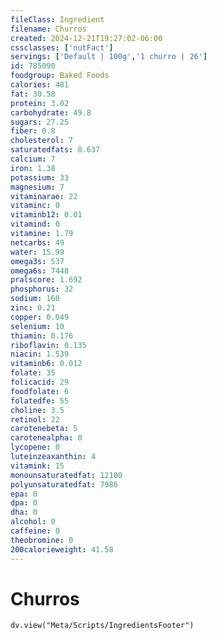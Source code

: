 ```yaml
---
fileClass: Ingredient
filename: Churros
created: 2024-12-21T19:27:02-06:00
cssclasses: ['nutFact']
servings: ['Default | 100g','1 churro | 26']
id: 785090
foodgroup: Baked Foods
calories: 481
fat: 30.58
protein: 3.02
carbohydrate: 49.8
sugars: 27.25
fiber: 0.8
cholesterol: 7
saturatedfats: 8.637
calcium: 7
iron: 1.38
potassium: 33
magnesium: 7
vitaminarae: 22
vitaminc: 0
vitaminb12: 0.01
vitamind: 0
vitamine: 1.79
netcarbs: 49
water: 15.99
omega3s: 537
omega6s: 7448
pralscore: 1.692
phosphorus: 32
sodium: 160
zinc: 0.21
copper: 0.049
selenium: 10
thiamin: 0.176
riboflavin: 0.135
niacin: 1.539
vitaminb6: 0.012
folate: 35
folicacid: 29
foodfolate: 6
folatedfe: 55
choline: 3.5
retinol: 22
carotenebeta: 5
carotenealpha: 0
lycopene: 0
luteinzeaxanthin: 4
vitamink: 15
monounsaturatedfat: 12100
polyunsaturatedfat: 7986
epa: 0
dpa: 0
dha: 0
alcohol: 0
caffeine: 0
theobromine: 0
200calorieweight: 41.58
---
```


# Churros

```dataviewjs
dv.view("Meta/Scripts/IngredientsFooter")
```